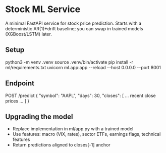 # Stock ML Service

A minimal FastAPI service for stock price prediction. Starts with a deterministic AR(1)+drift baseline; you can swap in trained models (XGBoost/LSTM) later.

## Setup

python3 -m venv .venv
source .venv/bin/activate
pip install -r ml/requirements.txt
uvicorn ml.app:app --reload --host 0.0.0.0 --port 8001

## Endpoint

POST /predict
{
  "symbol": "AAPL",
  "days": 30,
  "closes": [ ... recent close prices ... ]
}

## Upgrading the model
- Replace implementation in ml/app.py with a trained model
- Use features: macro (VIX, rates), sector ETFs, earnings flags, technical features
- Return predictions aligned to closes[-1] anchor

